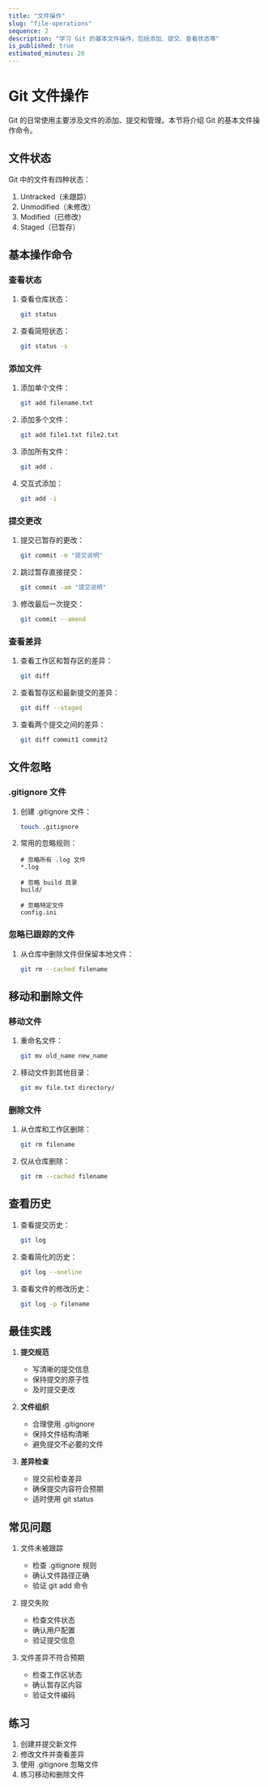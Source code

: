 ```yaml
---
title: "文件操作"
slug: "file-operations"
sequence: 2
description: "学习 Git 的基本文件操作，包括添加、提交、查看状态等"
is_published: true
estimated_minutes: 20
---
```


# Git 文件操作

Git 的日常使用主要涉及文件的添加、提交和管理。本节将介绍 Git 的基本文件操作命令。

## 文件状态

Git 中的文件有四种状态：
1. Untracked（未跟踪）
2. Unmodified（未修改）
3. Modified（已修改）
4. Staged（已暂存）

## 基本操作命令

### 查看状态

1. 查看仓库状态：
   ```bash
   git status
   ```

2. 查看简短状态：
   ```bash
   git status -s
   ```

### 添加文件

1. 添加单个文件：
   ```bash
   git add filename.txt
   ```

2. 添加多个文件：
   ```bash
   git add file1.txt file2.txt
   ```

3. 添加所有文件：
   ```bash
   git add .
   ```

4. 交互式添加：
   ```bash
   git add -i
   ```

### 提交更改

1. 提交已暂存的更改：
   ```bash
   git commit -m "提交说明"
   ```

2. 跳过暂存直接提交：
   ```bash
   git commit -am "提交说明"
   ```

3. 修改最后一次提交：
   ```bash
   git commit --amend
   ```

### 查看差异

1. 查看工作区和暂存区的差异：
   ```bash
   git diff
   ```

2. 查看暂存区和最新提交的差异：
   ```bash
   git diff --staged
   ```

3. 查看两个提交之间的差异：
   ```bash
   git diff commit1 commit2
   ```

## 文件忽略

### .gitignore 文件

1. 创建 .gitignore 文件：
   ```bash
   touch .gitignore
   ```

2. 常用的忽略规则：
   ```gitignore
   # 忽略所有 .log 文件
   *.log
   
   # 忽略 build 目录
   build/
   
   # 忽略特定文件
   config.ini
   ```

### 忽略已跟踪的文件

1. 从仓库中删除文件但保留本地文件：
   ```bash
   git rm --cached filename
   ```

## 移动和删除文件

### 移动文件

1. 重命名文件：
   ```bash
   git mv old_name new_name
   ```

2. 移动文件到其他目录：
   ```bash
   git mv file.txt directory/
   ```

### 删除文件

1. 从仓库和工作区删除：
   ```bash
   git rm filename
   ```

2. 仅从仓库删除：
   ```bash
   git rm --cached filename
   ```

## 查看历史

1. 查看提交历史：
   ```bash
   git log
   ```

2. 查看简化的历史：
   ```bash
   git log --oneline
   ```

3. 查看文件的修改历史：
   ```bash
   git log -p filename
   ```

## 最佳实践

1. **提交规范**
   - 写清晰的提交信息
   - 保持提交的原子性
   - 及时提交更改

2. **文件组织**
   - 合理使用 .gitignore
   - 保持文件结构清晰
   - 避免提交不必要的文件

3. **差异检查**
   - 提交前检查差异
   - 确保提交内容符合预期
   - 适时使用 git status

## 常见问题

1. 文件未被跟踪
   - 检查 .gitignore 规则
   - 确认文件路径正确
   - 验证 git add 命令

2. 提交失败
   - 检查文件状态
   - 确认用户配置
   - 验证提交信息

3. 文件差异不符合预期
   - 检查工作区状态
   - 确认暂存区内容
   - 验证文件编码

## 练习

1. 创建并提交新文件
2. 修改文件并查看差异
3. 使用 .gitignore 忽略文件
4. 练习移动和删除文件 